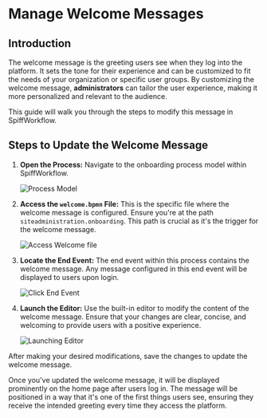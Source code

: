 # Manage Welcome Messages

## Introduction

The welcome message is the greeting users see when they log into the platform.
It sets the tone for their experience and can be customized to fit the needs of your organization or specific user groups.
By customizing the welcome message, **administrators** can tailor the user experience, making it more personalized and relevant to the audience.

This guide will walk you through the steps to modify this message in SpiffWorkflow.

## Steps to Update the Welcome Message

1. **Open the Process:**
   Navigate to the onboarding process model within SpiffWorkflow.

   ![Process Model](/images/onboarding_1.png)

2. **Access the `welcome.bpmn` File:**
   This is the specific file where the welcome message is configured.
   Ensure you're at the path `siteadministration.onboarding`.
   This path is crucial as it's the trigger for the welcome message.

   ![Access Welcome file](/images/onboarding_2.png)

3. **Locate the End Event:**
   The end event within this process contains the welcome message.
   Any message configured in this end event will be displayed to users upon login.

   ![Click End Event](/images/onboarding_3.png)

4. **Launch the Editor:**
   Use the built-in editor to modify the content of the welcome message.
   Ensure that your changes are clear, concise, and welcoming to provide users with a positive experience.

   ![Launching Editor](/images/onboarding_4.png)

After making your desired modifications, save the changes to update the welcome message.

Once you've updated the welcome message, it will be displayed prominently on the home page after users log in.
The message will be positioned in a way that it's one of the first things users see, ensuring they receive the intended greeting every time they access the platform.
